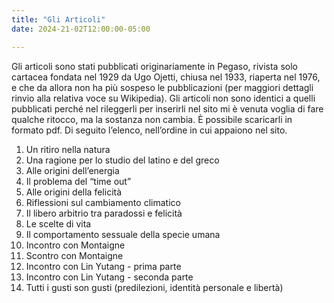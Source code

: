 ```yaml
---
title: "Gli Articoli"
date: 2024-21-02T12:00:00-05:00

---
```

Gli articoli sono stati pubblicati originariamente in Pegaso, rivista solo cartacea fondata nel 1929 da Ugo Ojetti, chiusa nel 1933, riaperta nel 1976, e che da allora non ha più sospeso le pubblicazioni (per maggiori dettagli rinvio alla relativa voce su Wikipedia).
Gli articoli non sono identici a quelli pubblicati perché nel rileggerli per inserirli nel sito mi è venuta voglia di fare qualche ritocco, ma la sostanza non cambia. È possibile scaricarli in formato pdf.
Di seguito l’elenco, nell’ordine in cui appaiono nel sito.


1) Un ritiro nella natura
2) Una ragione per lo studio del latino e del greco
3) Alle origini dell’energia
4) Il problema del “time out”
5) Alle origini della felicità
6) Riflessioni sul cambiamento climatico
7) Il libero arbitrio tra paradossi e felicità
8) Le scelte di vita
9) Il comportamento sessuale della specie umana
10) Incontro con Montaigne
11) Scontro con Montaigne
12) Incontro con Lin Yutang - prima parte
13) Incontro con Lin Yutang - seconda parte
14) Tutti i gusti son gusti (predilezioni, identità personale e libertà)
